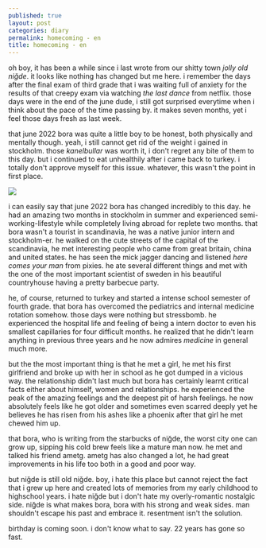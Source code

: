 ```yaml
---
published: true
layout: post
categories: diary
permalink: homecoming - en
title: homecoming - en
---
```

<!--- <audio controls>
  <source src="https://open.spotify.com/track/0IedgQjjJ8Ad4B3UDQ5Lyn?si=e7f8d7df83484197" />
</audio> --->

<!--- <iframe style="border-radius:12px" src="https://open.spotify.com/embed/track/0IedgQjjJ8Ad4B3UDQ5Lyn?utm_source=generator" width="100%" height="352" frameBorder="0" allowfullscreen="" allow="autoplay; clipboard-write; encrypted-media; fullscreen; picture-in-picture" loading="lazy"></iframe> --->

oh boy, it has been a while since i last wrote from our shitty town _jolly old niğde_. it looks like nothing has changed but me here. i remember the days after the final exam of third grade that i was waiting full of anxiety for the results of that creepy exam via watching _the last dance_ from netflix. those days were in the end of the june dude, i still got surprised everytime when i think about the pace of the time passing by. it makes seven months, yet i feel those days fresh as last week.

that june 2022 bora was quite a little boy to be honest, both physically and mentally though. yeah, i still cannot get rid of the weight i gained in stockholm. those _kanelbullar_ was worth it, i don't regret any bite of them to this day. but i continued to eat unhealthily after i came back to turkey. i totally don't approve myself for this issue. whatever, this wasn't the point in first place.

![]({{site.baseurl}}/images/area51.jpg)

i can easily say that june 2022 bora has changed incredibly to this day. he had an amazing two months in stockholm in summer and experienced semi-working-lifestyle while completely living abroad for replete two months. that bora wasn't a tourist in scandinavia, he was a native junior intern and stockholm-er. he walked on the cute streets of the capital of the scandinavia, he met interesting people who came from great britain, china and united states. he has seen the mick jagger dancing and listened _here comes your man_ from pixies. he ate several different things and met with the one of the most important scientist of sweden in his beautiful countryhouse having a pretty barbecue party. 

he, of course, returned to turkey and started a intense school semester of fourth grade. that bora has overcomed the pediatrics and internal medicine rotation somehow. those days were nothing but stressbomb. he experienced the hospital life and feeling of being a intern doctor to even his smallest capillaries for four difficult months. he realized that he didn't learn anything in previous three years and he now admires _medicine_ in general much more.

but the the most important thing is that he met a girl, he met his first girlfriend and broke up with her in school as he got dumped in a vicious way. the relationship didn't last much but bora has certainly learnt critical facts either about himself, women and relationships. he experienced the peak of the amazing feelings and the deepest pit of harsh feelings. he now absolutely feels like he got older and sometimes even scarred deeply yet he believes he has risen from his ashes like a phoenix after that girl he met chewed him up.

that bora, who is writing from the starbucks of niğde, the worst city one can grow up, sipping his cold brew feels like a mature man now. he met and talked his friend ametg. ametg has also changed a lot, he had great improvements in his life too both in a good and poor way. 

but niğde is still old niğde. boy, i hate this place but cannot reject the fact that i grew up here and created lots of memories from my early childhood to highschool years. i hate niğde but i don't hate my overly-romantic nostalgic side. niğde is what makes bora, bora with his strong and weak sides. man shouldn't escape his past and embrace it. resentment isn't the solution.

birthday is coming soon. i don't know what to say. 22 years has gone so fast.
